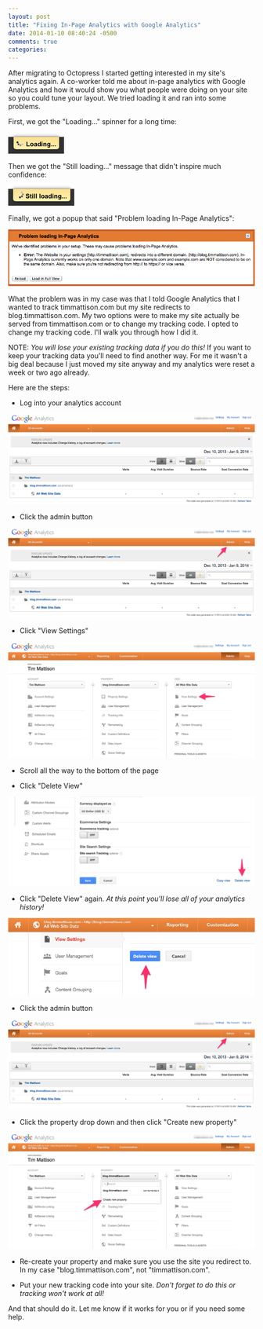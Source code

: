 ```yaml
---
layout: post
title: "Fixing In-Page Analytics with Google Analytics"
date: 2014-01-10 08:40:24 -0500
comments: true
categories: 
---
```


After migrating to Octopress I started getting interested in my site's analytics again.  A co-worker told me about in-page analytics with Google Analytics and how it would show you what people were doing on your site so you could tune your layout.  We tried loading it and ran into some problems.

First, we got the "Loading..." spinner for a long time:

![Loading...](/images/in-page-analytics/loading.png)

Then we got the "Still loading..." message that didn't inspire much confidence:

![Still loading...](/images/in-page-analytics/still-loading.png)

Finally, we got a popup that said "Problem loading In-Page Analytics":

![Problem loading In-Page Analytics](/images/in-page-analytics/problem-loading-in-page-analytics.png)

What the problem was in my case was that I told Google Analytics that I wanted to track timmattison.com but my site redirects to blog.timmattison.com.  My two options were to make my site actually be served from timmattison.com or to change my tracking code.  I opted to change my tracking code.  I'll walk you through how I did it.

NOTE: *You will lose your existing tracking data if you do this!*  If you want to keep your tracking data you'll need to find another way.  For me it wasn't a big deal because I just moved my site anyway and my analytics were reset a week or two ago already.

Here are the steps:

* Log into your analytics account

![Log into your analytics account](/images/in-page-analytics/log-into-your-analytics-account.png)

* Click the admin button

![Click the admin button](/images/in-page-analytics/click-the-admin-button.png)

* Click "View Settings"

![Click "View Settings"](/images/in-page-analytics/click-view-settings.png)

* Scroll all the way to the bottom of the page

* Click "Delete View"

![Click "Delete View"](/images/in-page-analytics/click-delete-view.png)

* Click "Delete View" again.  *At this point you'll lose all of your analytics history!*

![Click "Delete View" again](/images/in-page-analytics/click-delete-view-again.png)

* Click the admin button

![Click the admin button](/images/in-page-analytics/click-the-admin-button.png)

* Click the property drop down and then click "Create new property"

![Click the property drop down and then click "Create new property"](/images/in-page-analytics/click-property-drop-down-and-click-create-new-property.png)

* Re-create your property and make sure you use the site you redirect to.  In my case "blog.timmattison.com", not "timmattison.com".

* Put your new tracking code into your site.  *Don't forget to do this or tracking won't work at all!*

And that should do it.  Let me know if it works for you or if you need some help.
